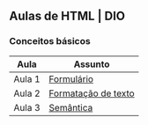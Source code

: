 ## Aulas de HTML | DIO

### Conceitos básicos

|Aula|Assunto|
|----|----|
| Aula 1 | [Formulário](https://github.com/leuxtc/aulas-html/tree/main/HTML-conceitos-basicos/formulario) |
| Aula 2 | [Formatação de texto](https://github.com/leuxtc/aulas-html/tree/main/HTML-conceitos-basicos/formatacao) |
| Aula 3 | [Semântica](https://github.com/leuxtc/aulas-html/tree/main/HTML-conceitos-basicos/html-semantico) |